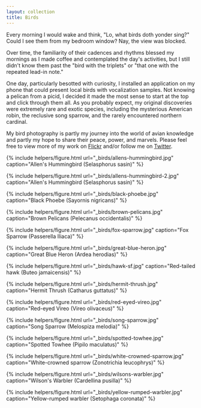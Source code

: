 ```yaml
---
layout: collection
title: Birds
---
```


Every morning I would wake and think, "Lo, what birds doth yonder sing?" Could I see them from my bedroom window? Nay, the view was blocked.

Over time, the familiarity of their cadences and rhythms blessed my mornings as I made coffee and contemplated the day's activities, but I still didn't know them past the "bird with the triplets" or "that one with the repeated lead-in note."
 
 One day, particularly besotted with curiosity, I installed an application on my phone that could present local birds with vocalization samples. Not knowing a pelican from a picid, I decided it made the most sense to start at the top and click through them all. As you probably expect, my original discoveries were extremely rare and exotic species, including the mysterious American robin, the reclusive song sparrow, and the rarely encountered northern cardinal.
 
My bird photography is partly my journey into the world of avian knowledge and partly my hope to share their peace, power, and marvels. Please feel free to view more of my work on [Flickr](https://www.flickr.com/photos/semitone/) and/or follow me on [Twitter](https://twitter.com/cozywigwam).

{% include helpers/figure.html
url="_birds/allens-hummingbird.jpg"
caption="Allen's Hummingbird (Selasphorus sasin)" %}

{% include helpers/figure.html
url="_birds/allens-hummingbird-2.jpg"
caption="Allen's Hummingbird (Selasphorus sasin)" %}

{% include helpers/figure.html
url="_birds/black-phoebe.jpg"
caption="Black Phoebe (Sayornis nigricans)" %}

{% include helpers/figure.html
url="_birds/brown-pelicans.jpg"
caption="Brown Pelicans (Pelecanus occidentalis)" %}

{% include helpers/figure.html
url="_birds/fox-sparrow.jpg"
caption="Fox Sparrow (Passerella Iliaca)" %}

{% include helpers/figure.html
url="_birds/great-blue-heron.jpg"
caption="Great Blue Heron (Ardea herodias)" %}

{% include helpers/figure.html
url="_birds/hawk-sf.jpg"
caption="Red-tailed hawk (Buteo jamaicensis)" %}

{% include helpers/figure.html
url="_birds/hermit-thrush.jpg"
caption="Hermit Thrush (Catharus guttatus)" %}

{% include helpers/figure.html
url="_birds/red-eyed-vireo.jpg"
caption="Red-eyed Vireo (Vireo olivaceus)" %}

{% include helpers/figure.html
url="_birds/song-sparrow.jpg"
caption="Song Sparrow (Melospiza melodia)" %}

{% include helpers/figure.html
url="_birds/spotted-towhee.jpg"
caption="Spotted Towhee (Pipilo maculatus)" %}

{% include helpers/figure.html
url="_birds/white-crowned-sparrow.jpg"
caption="White-crowned sparrow (Zonotrichia leucophrys)" %}

{% include helpers/figure.html
url="_birds/wilsons-warbler.jpg"
caption="Wilson's Warbler (Cardellina pusilla)" %}

{% include helpers/figure.html
url="_birds/yellow-rumped-warbler.jpg"
caption="Yellow-rumped warbler (Setophaga coronata)" %}



